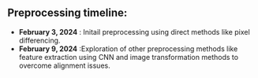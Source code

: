 ## Preprocessing timeline:
- **February 3, 2024** : Initail preprocessing using direct methods like pixel differencing.
- **February 9, 2024** :Exploration of other preprocessing methods like feature extraction using CNN and image transformation methods to overcome alignment issues.
